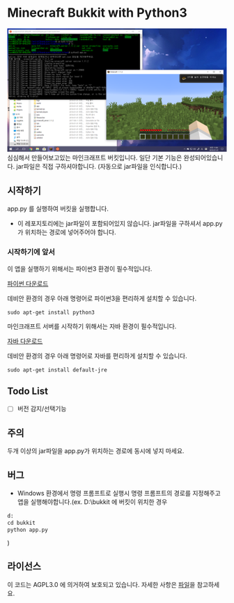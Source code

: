 # Minecraft Bukkit with Python3

![샘플](./sample.PNG)
심심해서 만들어보고있는 마인크래프트 버킷입니다. 일단 기본 기능은 완성되어있습니다. jar파일은 직접 구하셔야합니다. (자동으로 jar파일을 인식합니다.)

## 시작하기

app.py 를 실행하여 버킷을 실행합니다.

 * 이 레포지토리에는 jar파일이 포함되어있지 않습니다. jar파일을 구하셔서 app.py가 위치하는 경로에 넣어주어야 합니다.

### 시작하기에 앞서

이 앱을 실행하기 위해서는 파이썬3 환경이 필수적입니다.

[파이썬 다운로드](https://www.python.org/)

데비안 환경의 경우 아래 명령어로 파이썬3을 편리하게 설치할 수 있습니다.
```
sudo apt-get install python3
```


마인크래프트 서버를 시작하기 위해서는 자바 환경이 필수적입니다.

[자바 다운로드](https://java.com/ko/download/)

데비안 환경의 경우 아래 명령어로 자바를 편리하게 설치할 수 있습니다.
```
sudo apt-get install default-jre
```

## Todo List

 - [ ] 버전 감지/선택기능

## 주의

두개 이상의 jar파일을 app.py가 위치하는 경로에 동시에 넣지 마세요.

## 버그

 * Windows 환경에서 명령 프롬프트로 실행시 명령 프롬프트의 경로를 지정해주고 앱을 실행해야합니다.(ex. D:\bukkit 에 버킷이 위치한 경우
 ```
 d:
 cd bukkit
 python app.py
 ```
 )

 ## 라이선스

 이 코드는 AGPL3.0 에 의거하여 보호되고 있습니다. 자세한 사항은 [파일](./LICENSE)을 참고하세요.